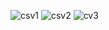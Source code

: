 ![csv1](https://user-images.githubusercontent.com/81671636/145663690-c4035841-6b9d-4c23-9560-1f99d4f12724.png)
![csv2](https://user-images.githubusercontent.com/81671636/145663691-0c919bb5-db7f-49be-9d52-2fad3b8dcf9a.jpg)
![cv3](https://user-images.githubusercontent.com/81671636/145663692-d4709bee-6ccd-4d82-93bf-539e109fc7ab.jpg)


